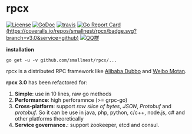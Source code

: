 # rpcx

[![License](https://img.shields.io/:license-apache-blue.svg)](https://opensource.org/licenses/Apache-2.0) [![GoDoc](https://godoc.org/github.com/smallnest/rpcx?status.png)](http://godoc.org/github.com/smallnest/rpcx)  [![travis](https://travis-ci.org/smallnest/rpcx.svg?branch=v3.0)](https://travis-ci.org/smallnest/rpcx) [![Go Report Card](https://goreportcard.com/badge/github.com/smallnest/rpcx)](https://goreportcard.com/report/github.com/smallnest/rpcx) [(https://coveralls.io/repos/smallnest/rpcx/badge.svg?branch=v3.0&service=github)](![coveralls]https://coveralls.io/github/smallnest/rpcx?branch=v3.0) [![QQ群](https://img.shields.io/:QQ群-398044387-blue.svg)](_documents/images/rpcx_qq.png)

**installation**

`go get -u -v github.com/smallnest/rpcx/...`


rpcx is a distributed RPC framework like [Alibaba Dubbo](http://dubbo.io/) and [Weibo Motan](https://github.com/weibocom/motan).

**rpcx 3.0** has been refactored for:
1. **Simple**: use in 10 lines, raw go methods
2. **Performance**: high perforamnce (>= grpc-go)
3. **Cross-platform**: support _raw slice of bytes_, _JSON_, _Protobuf_ and _protobuf_. So it can be use in java, php, python, c/c++, node.js, c# and other platforms theoretically
4. **Service governance.**: support zookeeper, etcd and consul.

